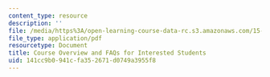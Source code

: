 ```yaml
---
content_type: resource
description: ''
file: /media/https%3A/open-learning-course-data-rc.s3.amazonaws.com/15-s07-globalhealth-lab-spring-2013/141cc9b0941cfa352671d0749a3955f8_MIT15_S07S13_overviewFAQ.pdf
file_type: application/pdf
resourcetype: Document
title: Course Overview and FAQs for Interested Students
uid: 141cc9b0-941c-fa35-2671-d0749a3955f8
---
```

